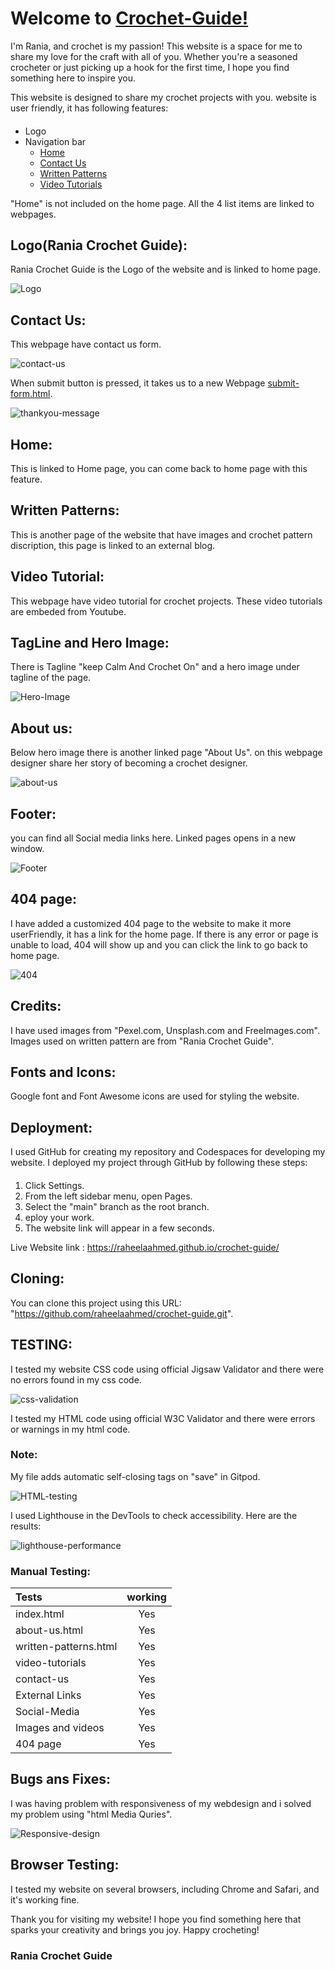 # Welcome to [Crochet-Guide!](https://raheelaahmed.github.io/crochet-guide/index.html)



I'm Rania, and crochet is my passion! This website is a space for me to share my love for the craft with all of you. Whether you're a seasoned crocheter or just picking up a hook for the first time, I hope you find something here to inspire you.

This website is designed to share my crochet projects with you.
website is user friendly, it has following features:


####
- Logo
- Navigation bar
    - [Home](https://raheelaahmed.github.io/crochet-guide/index.html)
    - [Contact Us](https://raheelaahmed.github.io/crochet-guide/contact-us.html)
    - [Written Patterns](https://raheelaahmed.github.io/crochet-guide/written-patterns.html)
    - [Video Tutorials](https://raheelaahmed.github.io/crochet-guide/video-tutorials.html)


"Home" is not included on the home page. All the 4 list items are linked to webpages.
## Logo(Rania Crochet Guide):
 Rania Crochet Guide is the Logo of the website and is linked to home page.


![Logo](documents/screenshots/logo.png)



## Contact Us:
 This webpage have contact us form.



![contact-us](documents/screenshots/contact-us.png)





When submit button is pressed, it takes us to a new Webpage [submit-form.html](https://raheelaahmed.github.io/crochet-guide/submit-form.html?name=raheela&email=raheela%40gmail.com&message=hjkhj).






![thankyou-message](documents/screenshots/message.png)








## Home: 
This is linked to Home page, you can come back to home page with this feature.


## Written Patterns:
This is another page of the website that have images and  crochet pattern discription, this page is linked to an external blog.




## Video Tutorial:
This  webpage  have video tutorial for crochet projects. These video tutorials are embeded from Youtube.



## TagLine and Hero Image:

There is Tagline "keep Calm And Crochet On" and  a hero image under tagline of the page.



 ![Hero-Image](documents/screenshots/index.png)




## About us:
 
 
 Below hero image there is another linked page "About Us".
 on this webpage designer share her story of becoming a crochet designer.
 



![about-us](documents/screenshots/about-us.png)



## Footer:
 you can find all Social media links here. Linked pages opens in a new window.


 ![Footer](documents/screenshots/footer.png)


 ## 404 page:
  I have added a customized 404 page to the website to make it more userFriendly, it has a link for the home page. If there is any error or page is unable to load, 404 will show up and you can click the link to go back to home page.



 ![404](ddocuments/screenshots/404-page.png)




## Credits:

I have used  images from "Pexel.com, Unsplash.com and FreeImages.com". Images used on written pattern are from "Rania Crochet Guide".



## Fonts and Icons:
 Google font and Font Awesome icons are used for styling the website.



## Deployment:

I used GitHub for creating my repository and Codespaces for developing my website. I deployed my project through GitHub by following these steps:


####

1. Click Settings.
1. From the left sidebar menu, open Pages.
1. Select the "main" branch as the root branch.
1. eploy your work.
1. The website link will appear in a few seconds.


Live Website link : https://raheelaahmed.github.io/crochet-guide/



## Cloning:

 You can clone this project using this URL: "https://github.com/raheelaahmed/crochet-guide.git".








## TESTING: 

I tested my website  CSS code using official Jigsaw Validator and there were no errors found in my css code.






![css-validation](documents/screenshots/css-validator.png)






I tested my HTML code using official W3C Validator and there were errors or warnings in my html code.

### Note: 

My file adds automatic self-closing tags on "save" in Gitpod.





![HTML-testing](documents/screenshots/html-validator.png)











I used Lighthouse in the DevTools to check accessibility. Here are the results:







![lighthouse-performance](documents/screenshots/lighthouse-p.png)




### Manual Testing:


| Tests     | working   |    
| :---      |    :----: |       
| index.html   | Yes      | 
| about-us.html | Yes       | 
|  written-patterns.html|Yes |
| video-tutorials |  Yes|
| contact-us |Yes|
| External Links|  Yes|
| Social-Media |  Yes|
| Images and videos |Yes|
| 404 page |  Yes|






## Bugs ans Fixes:

I was having problem with responsiveness of my webdesign and i solved my problem using "html Media Quries".





![Responsive-design](documents/screenshots/responsiveness.png)


## Browser Testing:
I tested my website on several browsers, including Chrome and Safari, and it's working fine.







Thank you for visiting my website! I hope you find something here that sparks your creativity and brings you joy. Happy crocheting!








### Rania Crochet Guide
